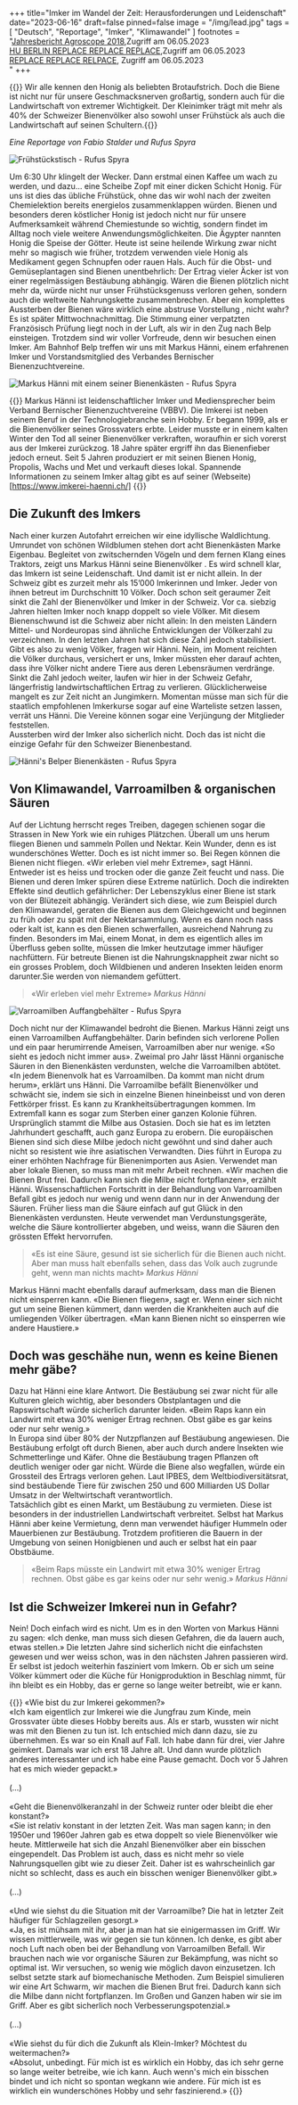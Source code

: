 +++
title="Imker im Wandel der Zeit: Herausforderungen und Leidenschaft"
date="2023-06-16"
draft=false
pinned=false
image =	"/img/lead.jpg"
tags = [ "Deutsch", "Reportage", "Imker", "Klimawandel" ]
footnotes = "[Jahresbericht Agroscope 2018](https://www.agroscope.admin.ch/agroscope/de/home/themen/nutztiere/bienen/bienenhaltung.html),Zugriff am 06.05.2023 <br>[HU BERLIN REPLACE REPLACE REPLACE](https://www.hu-berlin.de/de/pr/nachrichten/august-2021/nr-21824-1/),Zugriff am 06.05.2023 <br>[REPLACE REPLACE RELPACE](https://www.nearbees.de/blog/der-weg-der-varroamilbe-nach-europaint), Zugriff am 06.05.2023 <br>"
+++



{{<lead>}}
Wir alle kennen den Honig als beliebten Brotaufstrich. Doch die Biene ist nicht nur für unsere Geschmacksnerven großartig, sondern auch für die Landwirtschaft von extremer Wichtigkeit. Der Kleinimker trägt mit mehr als 40% der Schweizer Bienenvölker also sowohl unser Frühstück als auch die Landwirtschaft auf seinen Schultern.{{</lead>}}


_Eine Reportage von Fabio Stalder und Rufus Spyra_

![Frühstückstisch - _Rufus Spyra_](/img/lead.jpg)

Um 6:30 Uhr klingelt der Wecker. Dann erstmal einen Kaffee um wach zu werden, und dazu… eine Scheibe Zopf mit einer dicken Schicht Honig. Für uns ist  dies das übliche Frühstück, ohne das wir wohl nach der zweiten Chemielektion bereits energielos zusammenklappen würden. Bienen und besonders deren köstlicher Honig ist jedoch nicht nur für unsere Aufmerksamkeit während Chemiestunde so wichtig, sondern findet im Alltag noch viele weitere Anwendungsmöglichkeiten. Die Ägypter nannten Honig die Speise der Götter. Heute ist seine heilende Wirkung zwar nicht mehr so magisch wie früher, trotzdem verwenden viele Honig als Medikament gegen Schnupfen oder rauen Hals. Auch für die Obst- und Gemüseplantagen sind Bienen unentbehrlich: Der Ertrag vieler Äcker ist von einer regelmässigen Bestäubung abhängig. Wären die Bienen plötzlich nicht mehr da, würde nicht nur unser Frühstücksgenuss verloren gehen, sondern auch die weltweite Nahrungskette zusammenbrechen. Aber ein komplettes Aussterben der Bienen wäre wirklich eine abstruse Vorstellung , nicht wahr? <br>
Es ist später Mittwochnachmittag. Die Stimmung einer verpatzten Französisch Prüfung liegt noch in der Luft, als wir in den Zug nach Belp einsteigen. Trotzdem sind wir voller Vorfreude, denn wir besuchen einen Imker. Am Bahnhof Belp treffen wir uns mit Markus Hänni, einem erfahrenen Imker und Vorstandsmitglied des Verbandes Bernischer Bienenzuchtvereine.

![Markus Hänni mit einem seiner Bienenkästen - _Rufus Spyra_](/img/bienenkasten.jpg)

{{<box title="Markus Hänni">}}
Markus Hänni ist leidenschaftlicher Imker und Mediensprecher beim Verband Bernischer Bienenzuchtvereine (VBBV). Die Imkerei ist neben seinem Beruf in der Technologiebranche sein Hobby. Er begann 1999, als er die Bienenvölker seines Grossvaters erbte. Leider musste er in einem kalten Winter den Tod all seiner Bienenvölker verkraften, woraufhin er sich vorerst aus der Imkerei zurückzog. 18 Jahre später ergriff ihn das Bienenfieber jedoch erneut. Seit 5 Jahren produziert er mit seinen Bienen Honig, Propolis, Wachs und Met und verkauft dieses lokal. Spannende Informationen zu seinem Imker altag gibt es auf seiner (Webseite)[https://www.imkerei-haenni.ch/]
{{</box>}}

## Die Zukunft des Imkers
Nach einer kurzen Autofahrt erreichen wir eine idyllische Waldlichtung. Umrundet von schönen Wildblumen stehen dort acht Bienenkästen Marke Eigenbau. Begleitet von zwitschernden Vögeln und dem fernen Klang eines Traktors, zeigt uns Markus Hänni seine Bienenvölker . Es wird schnell klar, das Imkern ist seine Leidenschaft. Und damit ist er nicht allein. In der Schweiz gibt es zurzeit mehr als 15’000 Imkerinnen und Imker. Jeder von ihnen betreut im Durchschnitt 10 Völker.  Doch schon seit geraumer Zeit sinkt die Zahl der Bienenvölker und Imker in der Schweiz. Vor ca. siebzig Jahren hielten Imker noch knapp doppelt so viele Völker. Mit diesem Bienenschwund ist die Schweiz aber nicht allein: In den meisten Ländern Mittel- und Nordeuropas sind ähnliche Entwicklungen der Völkerzahl zu verzeichnen. In den letzten Jahren hat sich diese Zahl jedoch stabilisiert. Gibt es also zu wenig Völker, fragen wir Hänni. Nein, im Moment reichten die Völker durchaus, versichert er uns, Imker müssten eher darauf achten, dass ihre Völker nicht andere Tiere aus deren Lebensräumen verdränge. Sinkt die Zahl jedoch weiter, laufen wir hier in der Schweiz Gefahr, längerfristig landwirtschaftlichen Ertrag zu verlieren. Glücklicherweise mangelt es zur Zeit nicht an Jungimkern. Momentan müsse man sich für die staatlich empfohlenen Imkerkurse sogar auf eine Warteliste setzen lassen, verrät uns Hänni. Die Vereine können sogar eine Verjüngung der Mitglieder feststellen.
<br> Aussterben wird der Imker also sicherlich nicht. Doch das ist nicht die einzige Gefahr für den Schweizer Bienenbestand.

![Hänni's Belper Bienenkästen - _Rufus Spyra_](/img/bienenkaesten.jpg)

## Von Klimawandel, Varroamilben & organischen Säuren

Auf der Lichtung herrscht reges Treiben, dagegen schienen sogar die Strassen in New York wie ein ruhiges Plätzchen. Überall um uns herum fliegen Bienen und sammeln Pollen und Nektar. Kein Wunder, denn es ist wunderschönes Wetter. Doch es ist nicht immer so. Bei Regen können die Bienen nicht fliegen. «Wir erleben viel mehr Extreme», sagt Hänni. Entweder ist es heiss und trocken oder die ganze Zeit feucht und nass. Die Bienen und deren Imker spüren diese Extreme natürlich. Doch die indirekten Effekte sind deutlich gefährlicher: Der Lebenszyklus einer Biene ist stark von der Blütezeit abhängig. Verändert sich diese, wie zum Beispiel durch den Klimawandel, geraten die Bienen aus dem Gleichgewicht und beginnen zu früh oder zu spät mit der Nektarsammlung. Wenn es dann noch nass oder kalt ist, kann es den Bienen schwerfallen, ausreichend Nahrung zu finden. Besonders im Mai, einem Monat, in dem es eigentlich alles im Überfluss geben sollte, müssen die Imker heutzutage immer häufiger nachfüttern. Für betreute Bienen ist die Nahrungsknappheit zwar nicht so ein grosses Problem, doch Wildbienen und anderen Insekten leiden enorm darunter.Sie werden von niemandem gefüttert.

> «Wir erleben viel mehr Extreme»
> _Markus Hänni_

![Varroamilben Auffangbehälter - _Rufus Spyra_](/img/Varroamilben.jpg)


Doch nicht nur der Klimawandel bedroht die Bienen. Markus Hänni zeigt uns einen Varroamilben Auffangbehälter. Darin befinden sich verlorene Pollen und ein paar herumirrende Ameisen, Varroamilben aber nur wenige. «So sieht es jedoch nicht immer aus». Zweimal pro Jahr lässt Hänni organische Säuren in den Bienenkästen verdunsten, welche die Varroamilben abtötet. «In jedem Bienenvolk hat es Varroamilben. Da kommt man nicht drum herum», erklärt uns Hänni. Die Varroamilbe befällt Bienenvölker und schwächt sie, indem sie sich in einzelne Bienen hineinbeisst und von deren Fettkörper frisst. Es kann zu Krankheitsübertragungen kommen. Im Extremfall kann es sogar zum Sterben einer ganzen Kolonie führen. Ursprünglich stammt die Milbe aus Ostasien. Doch sie hat es im letzten Jahrhundert geschafft, auch ganz Europa zu erobern. Die europäischen Bienen sind sich diese Milbe jedoch nicht gewöhnt und sind daher auch nicht so resistent wie ihre asiatischen Verwandten. Dies führt in Europa zu einer erhöhten Nachfrage für Bienenimporten aus Asien. Verwendet man aber lokale Bienen, so muss man mit mehr Arbeit rechnen. «Wir machen die Bienen Brut frei. Dadurch kann sich die Milbe nicht fortpflanzen», erzählt Hänni. Wissenschaftlichen Fortschritt in der Behandlung von Varroamilben Befall gibt es jedoch nur wenig und wenn dann nur in der Anwendung der Säuren. Früher liess man die Säure einfach auf gut Glück in den Bienenkästen verdunsten. Heute verwendet man Verdunstungsgeräte, welche die Säure kontrollierter abgeben, und weiss, wann die Säuren den grössten Effekt hervorrufen. 

> «Es ist eine Säure, gesund ist sie sicherlich für die Bienen auch nicht. Aber man muss halt ebenfalls sehen, dass das Volk auch zugrunde geht, wenn man nichts macht»
> _Markus Hänni_

Markus Hänni macht ebenfalls darauf aufmerksam, dass man die Bienen nicht einsperren kann. «Die Bienen fliegen», sagt er. Wenn einer sich nicht gut um seine Bienen kümmert, dann werden die Krankheiten auch auf die umliegenden Völker übertragen. «Man kann Bienen nicht so einsperren wie andere Haustiere.»

## Doch was geschähe nun, wenn es keine Bienen mehr gäbe?

Dazu hat Hänni eine klare Antwort. Die Bestäubung sei zwar nicht für alle Kulturen gleich wichtig, aber besonders Obstplantagen und die Rapswirtschaft würde sicherlich darunter leiden. «Beim Raps kann ein Landwirt mit etwa 30% weniger Ertrag rechnen. Obst gäbe es gar keins oder nur sehr wenig.» <br>
In Europa sind über 80% der Nutzpflanzen auf Bestäubung angewiesen. Die Bestäubung erfolgt oft durch Bienen, aber auch durch andere Insekten wie Schmetterlinge und Käfer. Ohne die Bestäubung tragen Pflanzen oft deutlich weniger oder gar nicht. Würde die Biene also wegfallen, würde ein Grossteil des Ertrags verloren gehen. Laut IPBES, dem Weltbiodiversitätsrat, sind bestäubende Tiere für zwischen 250 und 600 Milliarden US Dollar Umsatz in der Weltwirtschaft verantwortlich. <br>
Tatsächlich gibt es einen Markt, um Bestäubung zu vermieten. Diese ist besonders in der industriellen Landwirtschaft verbreitet. Selbst hat Markus Hänni aber keine Vermietung, denn man verwendet häufiger Hummeln oder Mauerbienen zur Bestäubung. Trotzdem profitieren die Bauern in der Umgebung von seinen Honigbienen und auch er selbst hat ein paar Obstbäume. <br>


> «Beim Raps müsste ein Landwirt mit etwa 30% weniger Ertrag rechnen. Obst gäbe es gar keins oder nur sehr wenig.»
> _Markus Hänni_

## Ist die Schweizer Imkerei nun in Gefahr? 
Nein! Doch einfach wird es nicht. Um es in den Worten von Markus Hänni zu sagen: «Ich denke, man muss sich diesen Gefahren, die da lauern auch, etwas stellen.» Die letzten Jahre sind sicherlich nicht die einfachsten gewesen und wer weiss schon, was in den nächsten Jahren passieren wird. Er selbst ist jedoch weiterhin fasziniert vom Imkern. Ob er sich um seine Völker kümmert oder die Küche für Honigproduktion in Beschlag nimmt, für ihn bleibt es ein Hobby, das er gerne so lange weiter betreibt, wie er kann.


{{<box title="Interview Ausschnitt">}}
«Wie bist du zur Imkerei gekommen?»<br>
«Ich kam eigentlich zur Imkerei wie die Jungfrau zum Kinde, mein Grossvater übte dieses Hobby bereits aus. Als er starb, wussten wir nicht was mit den Bienen zu tun ist. Ich entschied mich dann dazu, sie zu übernehmen. Es war so ein Knall auf Fall. Ich habe dann für drei, vier Jahre geimkert. Damals war ich erst 18 Jahre alt. Und dann wurde plötzlich anderes interessanter und ich habe eine Pause gemacht. Doch vor 5 Jahren hat es mich wieder gepackt.»<br>
<br>
(…)<br>
<br>
«Geht die Bienenvölkeranzahl in der Schweiz runter oder bleibt die eher konstant?»<br>
«Sie ist relativ konstant in der letzten Zeit. Was man sagen kann; in den 1950er und 1960er Jahren gab es etwa doppelt so viele Bienenvölker wie heute. Mittlerweile hat sich die Anzahl Bienenvölker aber ein bisschen eingependelt. Das Problem ist auch, dass es nicht mehr so viele Nahrungsquellen gibt wie zu dieser Zeit. Daher ist es wahrscheinlich gar nicht so schlecht, dass es auch ein bisschen weniger Bienenvölker gibt.»<br>
<br>
(…)<br>
<br>
«Und wie siehst du die Situation mit der Varroamilbe? Die hat in letzter Zeit häufiger für Schlagzeilen gesorgt.»<br>
«Ja, es ist mühsam mit ihr, aber ja man hat sie einigermassen im Griff. Wir wissen mittlerweile, was wir gegen sie tun können. Ich denke, es gibt aber noch Luft nach oben bei der Behandlung von Varroamilben Befall. Wir brauchen nach wie vor organische Säuren zur Bekämpfung, was nicht so optimal ist. Wir versuchen, so wenig wie möglich davon einzusetzen. Ich selbst setzte stark auf biomechanische Methoden. Zum Beispiel simulieren wir eine Art Schwarm, wir machen die Bienen Brut frei. Dadurch kann sich die Milbe dann nicht fortpflanzen. Im Großen und Ganzen haben wir sie im Griff. Aber es gibt sicherlich noch Verbesserungspotenzial.»<br>
<br>
(…)<br>
<br>
«Wie siehst du für dich die Zukunft als Klein-Imker? Möchtest du weitermachen?»<br>
«Absolut, unbedingt. Für mich ist es wirklich ein Hobby, das ich sehr gerne so lange weiter betreibe, wie ich kann. Auch wenn's mich ein bisschen bindet und ich nicht so spontan wegkann wie andere. Für mich ist es wirklich ein wunderschönes Hobby und sehr faszinierend.»
{{</box>}}